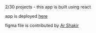 2/30 projects - this app is built using react

app is deployed [here](https://thirsty-almeida-958d98.netlify.app/)

figma file is contributed by [Ar Shakir](https://www.arshakir.com/)

